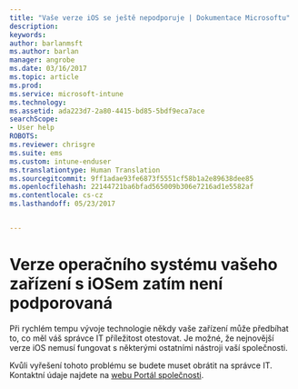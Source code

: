 ```yaml
---
title: "Vaše verze iOS se ještě nepodporuje | Dokumentace Microsoftu"
description: 
keywords: 
author: barlanmsft
ms.author: barlan
manager: angrobe
ms.date: 03/16/2017
ms.topic: article
ms.prod: 
ms.service: microsoft-intune
ms.technology: 
ms.assetid: ada223d7-2a80-4415-bd85-5bdf9eca7ace
searchScope:
- User help
ROBOTS: 
ms.reviewer: chrisgre
ms.suite: ems
ms.custom: intune-enduser
ms.translationtype: Human Translation
ms.sourcegitcommit: 9ff1adae93fe6873f5551cf58b1a2e89638dee85
ms.openlocfilehash: 22144721ba6bfad565009b306e7216ad1e5582af
ms.contentlocale: cs-cz
ms.lasthandoff: 05/23/2017


---
```



# <a name="your-ios-devices-operating-system-version-isnt-yet-supported"></a>Verze operačního systému vašeho zařízení s iOSem zatím není podporovaná

Při rychlém tempu vývoje technologie někdy vaše zařízení může předbíhat to, co měl váš správce IT příležitost otestovat. Je možné, že nejnovější verze iOS nemusí fungovat s některými ostatními nástroji vaší společnosti.

Kvůli vyřešení tohoto problému se budete muset obrátit na správce IT. Kontaktní údaje najdete na [webu Portál společnosti](http://portal.manage.microsoft.com).

